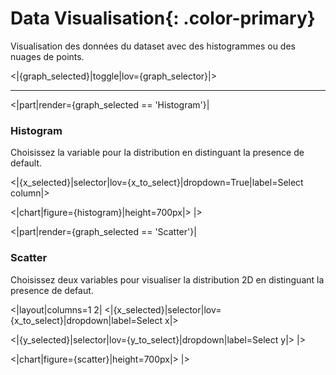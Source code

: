 # Data **Visualisation**{: .color-primary}

Visualisation des données du dataset avec des histogrammes ou des nuages de points.<br/>

<|{graph_selected}|toggle|lov={graph_selector}|>

--------------------------------------------------------------------

<|part|render={graph_selected == 'Histogram'}|
### Histogram

Choisissez la variable pour la distribution en distinguant la presence de default.<br/>

<|{x_selected}|selector|lov={x_to_select}|dropdown=True|label=Select column|>

<|chart|figure={histogram}|height=700px|>
|>

<|part|render={graph_selected == 'Scatter'}|
### Scatter

Choisissez deux variables pour visualiser la distribution 2D en distinguant la presence de defaut.<br/>

<|layout|columns=1 2|
<|{x_selected}|selector|lov={x_to_select}|dropdown|label=Select x|>

<|{y_selected}|selector|lov={y_to_select}|dropdown|label=Select y|>
|>

<|chart|figure={scatter}|height=700px|>
|>